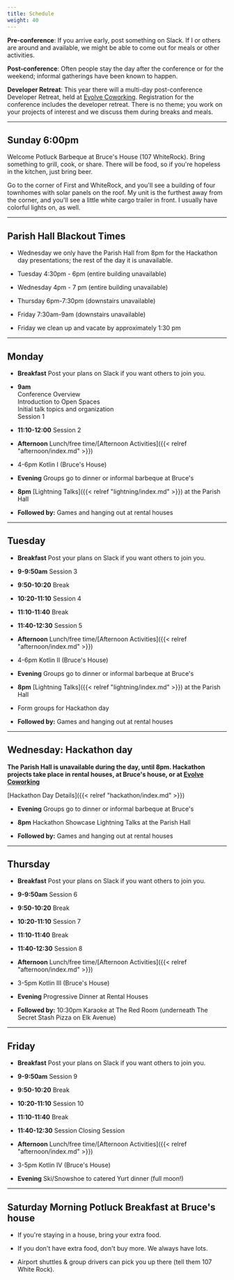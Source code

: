 ```yaml
---
title: Schedule
weight: 40
---
```


**Pre-conference**: If you arrive early, post something on Slack. If I or others
are around and available, we might be able to come out for meals or other
activities.

**Post-conference**: Often people stay the day after the conference or for the
weekend; informal gatherings have been known to happen.

**Developer Retreat**: This year there will a multi-day post-conference
Developer Retreat, held at [Evolve Coworking](https://www.evolvework.co/).
Registration for the conference includes the developer retreat. There is no
theme; you work on your projects of interest and we discuss them during breaks
and meals.

***********************************

Sunday 6:00pm
-------------

Welcome Potluck Barbeque at Bruce's House (107 WhiteRock). Bring something
to grill, cook, or share. There will be food, so if you're hopeless in the
kitchen, just bring beer.

Go to the corner of First and WhiteRock, and you'll see a building of four
townhomes with solar panels on the roof. My unit is the furthest away from
the corner, and you'll see a little white cargo trailer in front. I usually
have colorful lights on, as well.

***********************************
## Parish Hall Blackout Times

- Wednesday we only have the Parish Hall from 8pm for the Hackathon day presentations;
  the rest of the day it is unavailable.

- Tuesday 4:30pm - 6pm (entire building unavailable)

- Wednesday 4pm - 7 pm (entire building unavailable)

- Thursday 6pm-7:30pm (downstairs unavailable)

- Friday 7:30am-9am (downstairs unavailable)

- Friday we clean up and vacate by approximately 1:30 pm

***********************************

Monday
------

- **Breakfast** Post your plans on Slack if you want others to join you.

- **9am**\
Conference Overview\
Introduction to Open Spaces\
Initial talk topics and organization\
Session 1

- **11:10-12:00** Session 2

- **Afternoon** Lunch/free time/[Afternoon Activities]({{< relref "afternoon/index.md" >}})

- 4-6pm Kotlin I (Bruce's House)

- **Evening** Groups go to dinner or informal barbeque at Bruce's

- **8pm** [Lightning Talks]({{< relref "lightning/index.md" >}}) at the Parish Hall

- **Followed by:** Games and hanging out at rental houses

***********************************

Tuesday
-------

- **Breakfast** Post your plans on Slack if you want others to join you.

- **9-9:50am** Session 3

- **9:50-10:20** Break

- **10:20-11:10** Session 4

- **11:10-11:40** Break

- **11:40-12:30** Session 5

- **Afternoon** Lunch/free time/[Afternoon Activities]({{< relref "afternoon/index.md" >}})

- 4-6pm Kotlin II (Bruce's House)

- **Evening** Groups go to dinner or informal barbeque at Bruce's

- **8pm** [Lightning Talks]({{< relref "lightning/index.md" >}}) at the Parish Hall

- Form groups for Hackathon day

- **Followed by:** Games and hanging out at rental houses

***********************************

Wednesday: Hackathon day
------------------------

**The Parish Hall is unavailable during the day, until 8pm. Hackathon projects
take place in rental houses, at Bruce's house, or at [Evolve Coworking](https://www.evolvework.co/)**

[Hackathon Day Details]({{< relref "hackathon/index.md" >}})

- **Evening** Groups go to dinner or informal barbeque at Bruce's

- **8pm** Hackathon Showcase Lightning Talks at the Parish Hall

- **Followed by:** Games and hanging out at rental houses

***********************************

Thursday
--------

- **Breakfast** Post your plans on Slack if you want others to join you.

- **9-9:50am** Session 6

- **9:50-10:20** Break

- **10:20-11:10** Session 7

- **11:10-11:40** Break

- **11:40-12:30** Session 8

- **Afternoon** Lunch/free time/[Afternoon Activities]({{< relref "afternoon/index.md" >}})

- 3-5pm Kotlin III (Bruce's House)

- **Evening** Progressive Dinner at Rental Houses

- **Followed by:** 10:30pm Karaoke at The Red Room (underneath The Secret Stash Pizza on Elk Avenue)

***********************************

Friday
------

- **Breakfast** Post your plans on Slack if you want others to join you.

- **9-9:50am** Session 9

- **9:50-10:20** Break

- **10:20-11:10** Session 10

- **11:10-11:40** Break

- **11:40-12:30** Session Closing Session

- **Afternoon** Lunch/free time/[Afternoon Activities]({{< relref "afternoon/index.md" >}})

- 3-5pm Kotlin IV (Bruce's House)

- **Evening** Ski/Snowshoe to catered Yurt dinner (full moon!)

***********************************

Saturday Morning Potluck Breakfast at Bruce's house
---------------------------------------------------

- If you're staying in a house, bring your extra food.

- If you don't have extra food, don't buy more. We always have lots.

- Airport shuttles & group drivers can pick you up there (tell them 107 White Rock).
